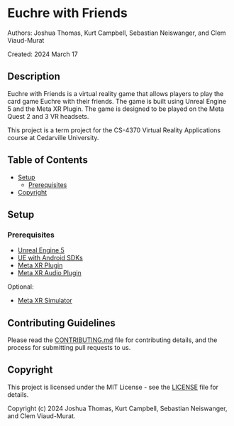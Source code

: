 # Euchre with Friends
Authors: Joshua Thomas, Kurt Campbell, Sebastian Neiswanger, and Clem Viaud-Murat

Created: 2024 March 17

## Description
Euchre with Friends is a virtual reality game that allows players to play the card game Euchre with their friends. The game is built using Unreal Engine 5 and the Meta XR Plugin. The game is designed to be played on the Meta Quest 2 and 3 VR headsets.

This project is a term project for the CS-4370 Virtual Reality Applications course at Cedarville University.

## Table of Contents
- [Setup](#setup)
    - [Prerequisites](#prerequisites)
- [Copyright](#copyright)

## Setup
### Prerequisites
- [Unreal Engine 5](https://www.unrealengine.com/en-US/download)
- [UE with Android SDKs](https://docs.unrealengine.com/5.3/en-US/how-to-set-up-android-sdk-and-ndk-for-your-unreal-engine-development-environment/)
- [Meta XR Plugin](https://developer.oculus.com/downloads/package/unreal-engine-5-integration/)
- [Meta XR Audio Plugin](https://developer.oculus.com/documentation/unreal/meta-xr-audio-sdk-unreal-req-setup/)

Optional:
 - [Meta XR Simulator](https://developer.oculus.com/documentation/unreal/xrsim-intro/)

## Contributing Guidelines
Please read the [CONTRIBUTING.md](CONTRIBUTING.md) file for contributing details, and the process for submitting pull requests to us.

## Copyright
This project is licensed under the MIT License - see the [LICENSE](LICENSE) file for details.

Copyright (c) 2024 Joshua Thomas, Kurt Campbell, Sebastian Neiswanger, and Clem Viaud-Murat.